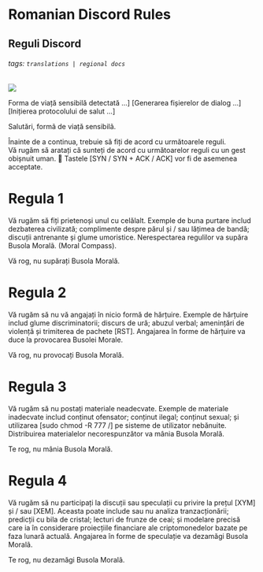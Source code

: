 # Romanian Discord Rules
## Reguli Discord

###### tags: `translations | regional docs`

![](https://i.imgur.com/M5zGhkB.gif)


Forma de viață sensibilă detectată ...]
 [Generarea fișierelor de dialog ...]
 [Inițierea protocolului de salut ...]

 Salutări, formã de viață sensibilã.

 Înainte de a continua, trebuie să fiți de acord cu următoarele reguli.  
Vă rugăm să aratați că sunteți de acord cu următoarelor reguli cu un gest obișnuit uman. 🤝
Tastele [SYN / SYN + ACK / ACK] vor fi de asemenea acceptate.

# Regula 1

Vă rugăm să fiți prietenoși unul cu celălalt.  Exemple de buna purtare includ dezbaterea civilizată;  complimente despre părul și / sau lățimea de bandă; discuții antrenante și glume umoristice.  Nerespectarea regulilor va supăra Busola Moralã. (Moral Compass).

 Vă rog, nu supărați Busola Morală.

# Regula 2

Vă rugăm să nu vă angajați în nicio formă de hărțuire.  Exemple de hărțuire includ glume discriminatorii;  discurs de ură;  abuzul verbal;  amenințări de violență și trimiterea de pachete [RST].  Angajarea în forme de hărțuire va duce la provocarea Busolei Morale.

 Vă rog, nu provocați Busola Morală.

# Regula 3

Vă rugăm să nu postați materiale neadecvate.  Exemple de materiale inadecvate includ conținut ofensator;  conținut ilegal;  conținut sexual;  și utilizarea [sudo chmod -R 777 /] pe sisteme de utilizator nebănuite.  Distribuirea materialelor necorespunzător va mânia Busola Morală.

 Te rog, nu mânia Busola Morală.

# Regula 4

Vă rugăm să nu participați la discuții sau speculații cu privire la prețul [XYM] și / sau [XEM]. Aceasta poate include sau nu analiza tranzacționării; predicții cu bila de cristal; lecturi de frunze de ceai; și modelare precisă care ia în considerare proiecțiile financiare ale criptomonedelor bazate pe faza lunară actuală. 
Angajarea în forme de speculație va dezamăgi Busola Moralã.

 Te rog, nu dezamăgi Busola Moralã.